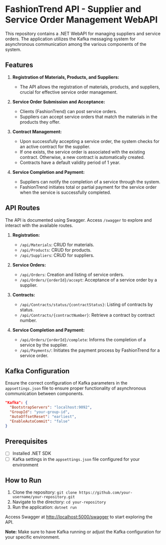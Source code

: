 # FashionTrend API - Supplier and Service Order Management WebAPI

This repository contains a .NET WebAPI for managing suppliers and service orders. The application utilizes the Kafka messaging system for asynchronous communication among the various components of the system.

## Features

1. **Registration of Materials, Products, and Suppliers:**
   - The API allows the registration of materials, products, and suppliers, crucial for effective service order management.

2. **Service Order Submission and Acceptance:**
   - Clients (FashionTrend) can post service orders.
   - Suppliers can accept service orders that match the materials in the products they offer.

3. **Contract Management:**
   - Upon successfully accepting a service order, the system checks for an active contract for the supplier.
   - If one exists, the service order is associated with the existing contract. Otherwise, a new contract is automatically created.
   - Contracts have a default validity period of 1 year.

4. **Service Completion and Payment:**
   - Suppliers can notify the completion of a service through the system.
   - FashionTrend initiates total or partial payment for the service order when the service is successfully completed.

## API Routes

The API is documented using Swagger. Access `/swagger` to explore and interact with the available routes.

1. **Registration:**
   - `/api/Materials`: CRUD for materials.
   - `/api/Products`: CRUD for products.
   - `/api/Suppliers`: CRUD for suppliers.

2. **Service Orders:**
   - `/api/Orders`: Creation and listing of service orders.
   - `/api/Orders/{orderId}/accept`: Acceptance of a service order by a supplier.

3. **Contracts:**
   - `/api/Contracts/status/{contractStatus}`: Listing of contracts by status.
   - `/api/Contracts/{contractNumber}`: Retrieve a contract by contract number.

4. **Service Completion and Payment:**
   - `/api/Orders/{orderId}/complete`: Informs the completion of a service by the supplier.
   - `/api/Payments/`: Initiates the payment process by FashionTrend for a service order.

## Kafka Configuration

Ensure the correct configuration of Kafka parameters in the `appsettings.json` file to ensure proper functionality of asynchronous communication between components.

```json
"Kafka": {
  "BootstrapServers": "localhost:9092",
  "GroupId": "your-group-id",
  "AutoOffsetReset": "earliest",
  "EnableAutoCommit": "false"
}
```

## Prerequisites

- [ ] Installed .NET SDK
- [ ] Kafka settings in the `appsettings.json` file configured for your environment

## How to Run

1. Clone the repository: `git clone https://github.com/your-username/your-repository.git`
2. Navigate to the directory: `cd your-repository`
3. Run the application: `dotnet run`

Access Swagger at [http://localhost:5000/swagger](http://localhost:7120/swagger) to start exploring the API.

**Note:** Make sure to have Kafka running or adjust the Kafka configuration for your specific environment.
